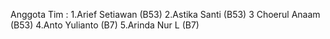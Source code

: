Anggota Tim :
1.Arief Setiawan (B53)
2.Astika Santi (B53)
3 Choerul Anaam (B53)
4.Anto Yulianto (B7)
5.Arinda Nur L (B7)
